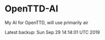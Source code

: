# OpenTTD-AI
My AI for OpenTTD, will use primarily air

Latest backup: Sun Sep 29 14:14:01 UTC 2019
